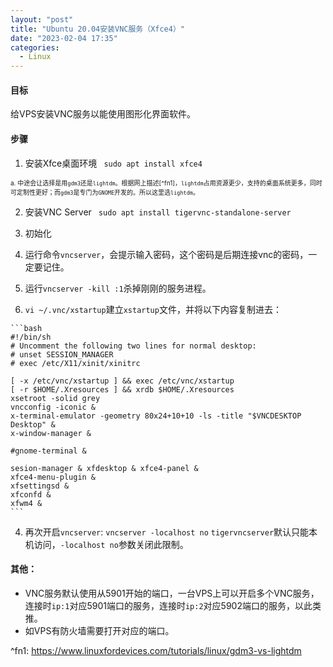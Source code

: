 ```yaml
---
layout: "post"
title: "Ubuntu 20.04安装VNC服务（Xfce4）"
date: "2023-02-04 17:35"
categories:
  - Linux
---
```



#### 目标
给VPS安装VNC服务以能使用图形化界面软件。

#### 步骤
1. 安装Xfce桌面环境
``` sudo apt install xfce4```

  <font size=1>a. 中途会让选择是用`gdm3`还是`lightdm`。根据网上描述[^fn1]，`lightdm`占用资源更少，支持的桌面系统更多，同时可定制性更好；而`gdm3`是专门为`GNOME`开发的。所以这里选`lightdm`。</font>

2. 安装VNC Server
``` sudo apt install tigervnc-standalone-server```

3. 初始化
  1. 运行命令`vncserver`，会提示输入密码，这个密码是后期连接vnc的密码，一定要记住。
  2. 运行`vncserver -kill :1`杀掉刚刚的服务进程。
  3. `vi ~/.vnc/xstartup`建立`xstartup`文件，并将以下内容复制进去：

    ```bash
    #!/bin/sh
    # Uncomment the following two lines for normal desktop:
    # unset SESSION_MANAGER
    # exec /etc/X11/xinit/xinitrc

    [ -x /etc/vnc/xstartup ] && exec /etc/vnc/xstartup
    [ -r $HOME/.Xresources ] && xrdb $HOME/.Xresources
    xsetroot -solid grey
    vncconfig -iconic &
    x-terminal-emulator -geometry 80x24+10+10 -ls -title "$VNCDESKTOP Desktop" &
    x-window-manager &

    #gnome-terminal &

    sesion-manager & xfdesktop & xfce4-panel &
    xfce4-menu-plugin &
    xfsettingsd &
    xfconfd &
    xfwm4 &
    ```
4. 再次开启`vncserver`: `vncserver -localhost no`
     `tigervncserver`默认只能本机访问，`-localhost no`参数关闭此限制。


#### 其他：
- VNC服务默认使用从5901开始的端口，一台VPS上可以开启多个VNC服务，连接时`ip:1`对应5901端口的服务，连接时`ip:2`对应5902端口的服务，以此类推。
- 如VPS有防火墙需要打开对应的端口。



^fn1: https://www.linuxfordevices.com/tutorials/linux/gdm3-vs-lightdm
